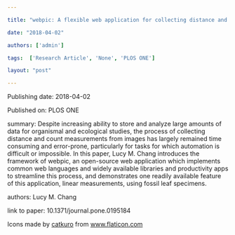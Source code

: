 ---
title: "webpic: A flexible web application for collecting distance and count measurements from images"
date: "2018-04-02"
authors: ['admin']
tags:  ['Research Article', 'None', 'PLOS ONE']
layout: "post"
---
Publishing date: 2018-04-02

Published on: PLOS ONE

summary: Despite increasing ability to store and analyze large amounts of data for organismal and ecological studies, the process of collecting distance and count measurements from images has largely remained time consuming and error-prone, particularly for tasks for which automation is difficult or impossible. In this paper, Lucy M. Chang introduces the framework of webpic, an open-source web application which implements common web languages and widely available libraries and productivity apps to streamline this process, and demonstrates one readily available feature of this application, linear measurements, using fossil leaf specimens. 

authors: Lucy M. Chang

link to paper: 10.1371/journal.pone.0195184

Icons made by <a href="https://www.flaticon.com/free-icon/bookshelves_3576884" title="catkuro">catkuro</a> from <a href="https://www.flaticon.com/" title="Flaticon"> www.flaticon.com</a>
